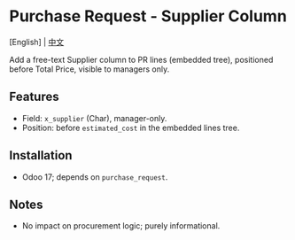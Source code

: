 # Purchase Request - Supplier Column

[English] | [中文](README.zh.md)

Add a free-text Supplier column to PR lines (embedded tree), positioned before Total Price, visible to managers only.

## Features
- Field: `x_supplier` (Char), manager-only.
- Position: before `estimated_cost` in the embedded lines tree.

## Installation
- Odoo 17; depends on `purchase_request`.

## Notes
- No impact on procurement logic; purely informational.

